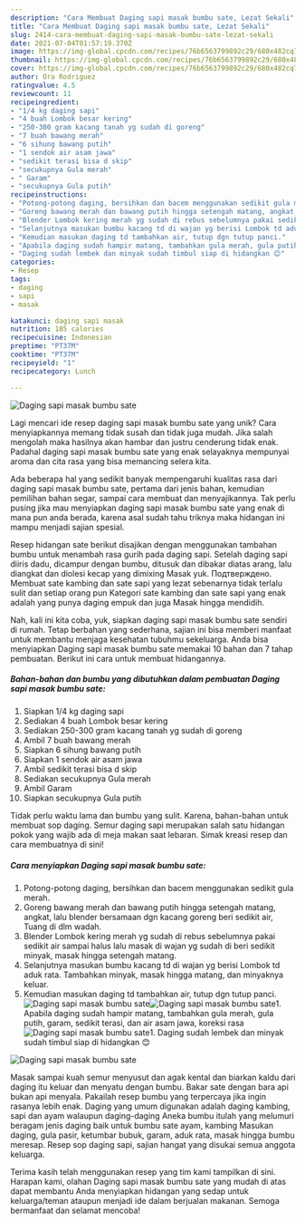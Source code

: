 ```yaml
---
description: "Cara Membuat Daging sapi masak bumbu sate, Lezat Sekali"
title: "Cara Membuat Daging sapi masak bumbu sate, Lezat Sekali"
slug: 2414-cara-membuat-daging-sapi-masak-bumbu-sate-lezat-sekali
date: 2021-07-04T01:57:19.370Z
image: https://img-global.cpcdn.com/recipes/76b6563799892c29/680x482cq70/daging-sapi-masak-bumbu-sate-foto-resep-utama.jpg
thumbnail: https://img-global.cpcdn.com/recipes/76b6563799892c29/680x482cq70/daging-sapi-masak-bumbu-sate-foto-resep-utama.jpg
cover: https://img-global.cpcdn.com/recipes/76b6563799892c29/680x482cq70/daging-sapi-masak-bumbu-sate-foto-resep-utama.jpg
author: Ora Rodriguez
ratingvalue: 4.5
reviewcount: 11
recipeingredient:
- "1/4 kg daging sapi"
- "4 buah Lombok besar kering"
- "250-300 gram kacang tanah yg sudah di goreng"
- "7 buah bawang merah"
- "6 sihung bawang putih"
- "1 sendok air asam jawa"
- "sedikit terasi bisa d skip"
- "secukupnya Gula merah"
- " Garam"
- "secukupnya Gula putih"
recipeinstructions:
- "Potong-potong daging, bersihkan dan bacem menggunakan sedikit gula merah."
- "Goreng bawang merah dan bawang putih hingga setengah matang, angkat, lalu blender bersamaan dgn kacang goreng beri sedikit air, Tuang di dlm wadah."
- "Blender Lombok kering merah yg sudah di rebus sebelumnya pakai sedikit air sampai halus lalu masak di wajan yg sudah di beri sedikit minyak, masak hingga setengah matang."
- "Selanjutnya masukan bumbu kacang td di wajan yg berisi Lombok td aduk rata. Tambahkan minyak, masak hingga matang, dan minyaknya keluar."
- "Kemudian masukan daging td tambahkan air, tutup dgn tutup panci."
- "Apabila daging sudah hampir matang, tambahkan gula merah, gula putih, garam, sedikit terasi, dan air asam jawa, koreksi rasa"
- "Daging sudah lembek dan minyak sudah timbul siap di hidangkan 😊"
categories:
- Resep
tags:
- daging
- sapi
- masak

katakunci: daging sapi masak 
nutrition: 185 calories
recipecuisine: Indonesian
preptime: "PT37M"
cooktime: "PT37M"
recipeyield: "1"
recipecategory: Lunch

---
```



![Daging sapi masak bumbu sate](https://img-global.cpcdn.com/recipes/76b6563799892c29/680x482cq70/daging-sapi-masak-bumbu-sate-foto-resep-utama.jpg)

Lagi mencari ide resep daging sapi masak bumbu sate yang unik? Cara menyiapkannya memang tidak susah dan tidak juga mudah. Jika salah mengolah maka hasilnya akan hambar dan justru cenderung tidak enak. Padahal daging sapi masak bumbu sate yang enak selayaknya mempunyai aroma dan cita rasa yang bisa memancing selera kita.

Ada beberapa hal yang sedikit banyak mempengaruhi kualitas rasa dari daging sapi masak bumbu sate, pertama dari jenis bahan, kemudian pemilihan bahan segar, sampai cara membuat dan menyajikannya. Tak perlu pusing jika mau menyiapkan daging sapi masak bumbu sate yang enak di mana pun anda berada, karena asal sudah tahu triknya maka hidangan ini mampu menjadi sajian spesial.

Resep hidangan sate berikut disajikan dengan menggunakan tambahan bumbu untuk menambah rasa gurih pada daging sapi. Setelah daging sapi diiris dadu, dicampur dengan bumbu, ditusuk dan dibakar diatas arang, lalu diangkat dan diolesi kecap yang dimixing Masak yuk. Подтверждено. Membuat sate kambing dan sate sapi yang lezat sebenarnya tidak terlalu sulit dan setiap orang pun Kategori sate kambing dan sate sapi yang enak adalah yang punya daging empuk dan juga Masak hingga mendidih.


Nah, kali ini kita coba, yuk, siapkan daging sapi masak bumbu sate sendiri di rumah. Tetap berbahan yang sederhana, sajian ini bisa memberi manfaat untuk membantu menjaga kesehatan tubuhmu sekeluarga. Anda bisa menyiapkan Daging sapi masak bumbu sate memakai 10 bahan dan 7 tahap pembuatan. Berikut ini cara untuk membuat hidangannya.

<!--inarticleads1-->

##### Bahan-bahan dan bumbu yang dibutuhkan dalam pembuatan Daging sapi masak bumbu sate:

1. Siapkan 1/4 kg daging sapi
1. Sediakan 4 buah Lombok besar kering
1. Sediakan 250-300 gram kacang tanah yg sudah di goreng
1. Ambil 7 buah bawang merah
1. Siapkan 6 sihung bawang putih
1. Siapkan 1 sendok air asam jawa
1. Ambil sedikit terasi bisa d skip
1. Sediakan secukupnya Gula merah
1. Ambil  Garam
1. Siapkan secukupnya Gula putih


Tidak perlu waktu lama dan bumbu yang sulit. Karena, bahan-bahan untuk membuat sop daging. Semur daging sapi merupakan salah satu hidangan pokok yang wajib ada di meja makan saat lebaran. Simak kreasi resep dan cara membuatnya di sini! 

<!--inarticleads2-->

##### Cara menyiapkan Daging sapi masak bumbu sate:

1. Potong-potong daging, bersihkan dan bacem menggunakan sedikit gula merah.
1. Goreng bawang merah dan bawang putih hingga setengah matang, angkat, lalu blender bersamaan dgn kacang goreng beri sedikit air, Tuang di dlm wadah.
1. Blender Lombok kering merah yg sudah di rebus sebelumnya pakai sedikit air sampai halus lalu masak di wajan yg sudah di beri sedikit minyak, masak hingga setengah matang.
1. Selanjutnya masukan bumbu kacang td di wajan yg berisi Lombok td aduk rata. Tambahkan minyak, masak hingga matang, dan minyaknya keluar.
1. Kemudian masukan daging td tambahkan air, tutup dgn tutup panci.
<img src="//assets-global.cpcdn.com/assets/icons/button_play-2c75c40dde080a61004c1f40b05d8f140eaff45d7e9e6481dc71c63d2e7c4909.png" alt="Daging sapi masak bumbu sate"><img src="//assets-global.cpcdn.com/assets/icons/button_play-2c75c40dde080a61004c1f40b05d8f140eaff45d7e9e6481dc71c63d2e7c4909.png" alt="Daging sapi masak bumbu sate">1. Apabila daging sudah hampir matang, tambahkan gula merah, gula putih, garam, sedikit terasi, dan air asam jawa, koreksi rasa
<img src="//assets-global.cpcdn.com/assets/icons/button_play-2c75c40dde080a61004c1f40b05d8f140eaff45d7e9e6481dc71c63d2e7c4909.png" alt="Daging sapi masak bumbu sate">1. Daging sudah lembek dan minyak sudah timbul siap di hidangkan 😊
<img src="//assets-global.cpcdn.com/assets/icons/button_play-2c75c40dde080a61004c1f40b05d8f140eaff45d7e9e6481dc71c63d2e7c4909.png" alt="Daging sapi masak bumbu sate">

Masak sampai kuah semur menyusut dan agak kental dan biarkan kaldu dari daging itu keluar dan menyatu dengan bumbu. Bakar sate dengan bara api bukan api menyala. Pakailah resep bumbu yang terpercaya jika ingin rasanya lebih enak. Daging yang umum digunakan adalah daging kambing, sapi dan ayam walaupun daging-daging Aneka bumbu itulah yang melumuri beragam jenis daging baik untuk bumbu sate ayam, kambing Masukan daging, gula pasir, ketumbar bubuk, garam, aduk rata, masak hingga bumbu meresap. Resep sop daging sapi, sajian hangat yang disukai semua anggota keluarga. 

Terima kasih telah menggunakan resep yang tim kami tampilkan di sini. Harapan kami, olahan Daging sapi masak bumbu sate yang mudah di atas dapat membantu Anda menyiapkan hidangan yang sedap untuk keluarga/teman ataupun menjadi ide dalam berjualan makanan. Semoga bermanfaat dan selamat mencoba!
